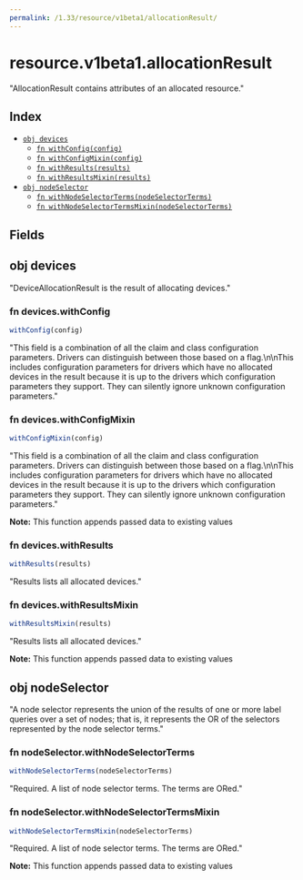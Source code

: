 ```yaml
---
permalink: /1.33/resource/v1beta1/allocationResult/
---
```


# resource.v1beta1.allocationResult

"AllocationResult contains attributes of an allocated resource."

## Index

* [`obj devices`](#obj-devices)
  * [`fn withConfig(config)`](#fn-deviceswithconfig)
  * [`fn withConfigMixin(config)`](#fn-deviceswithconfigmixin)
  * [`fn withResults(results)`](#fn-deviceswithresults)
  * [`fn withResultsMixin(results)`](#fn-deviceswithresultsmixin)
* [`obj nodeSelector`](#obj-nodeselector)
  * [`fn withNodeSelectorTerms(nodeSelectorTerms)`](#fn-nodeselectorwithnodeselectorterms)
  * [`fn withNodeSelectorTermsMixin(nodeSelectorTerms)`](#fn-nodeselectorwithnodeselectortermsmixin)

## Fields

## obj devices

"DeviceAllocationResult is the result of allocating devices."

### fn devices.withConfig

```ts
withConfig(config)
```

"This field is a combination of all the claim and class configuration parameters. Drivers can distinguish between those based on a flag.\n\nThis includes configuration parameters for drivers which have no allocated devices in the result because it is up to the drivers which configuration parameters they support. They can silently ignore unknown configuration parameters."

### fn devices.withConfigMixin

```ts
withConfigMixin(config)
```

"This field is a combination of all the claim and class configuration parameters. Drivers can distinguish between those based on a flag.\n\nThis includes configuration parameters for drivers which have no allocated devices in the result because it is up to the drivers which configuration parameters they support. They can silently ignore unknown configuration parameters."

**Note:** This function appends passed data to existing values

### fn devices.withResults

```ts
withResults(results)
```

"Results lists all allocated devices."

### fn devices.withResultsMixin

```ts
withResultsMixin(results)
```

"Results lists all allocated devices."

**Note:** This function appends passed data to existing values

## obj nodeSelector

"A node selector represents the union of the results of one or more label queries over a set of nodes; that is, it represents the OR of the selectors represented by the node selector terms."

### fn nodeSelector.withNodeSelectorTerms

```ts
withNodeSelectorTerms(nodeSelectorTerms)
```

"Required. A list of node selector terms. The terms are ORed."

### fn nodeSelector.withNodeSelectorTermsMixin

```ts
withNodeSelectorTermsMixin(nodeSelectorTerms)
```

"Required. A list of node selector terms. The terms are ORed."

**Note:** This function appends passed data to existing values